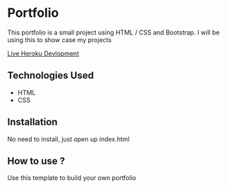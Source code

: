 # Portfolio

This  portfolio is a small project using HTML / CSS and Bootstrap. I will 
be using this to show case my projects 

[Live Heroku Devlopment](https://portfolioshayc.herokuapp.com/)


## Technologies Used

* HTML
* CSS

## Installation

No need to install, just open up index.html

## How to use ?

Use this template to build your own portfolio
